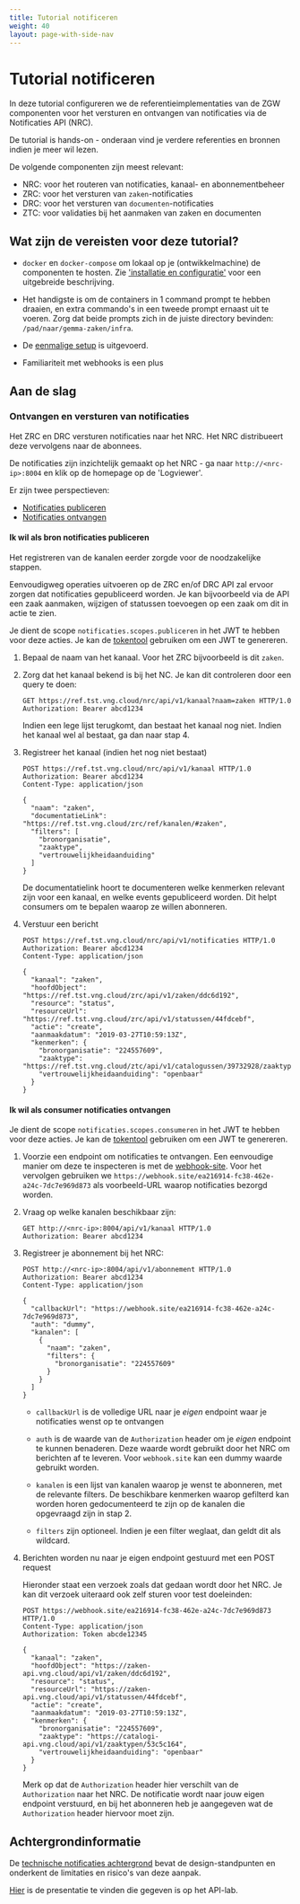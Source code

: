 ```yaml
---
title: Tutorial notificeren
weight: 40
layout: page-with-side-nav
---
```


# Tutorial notificeren

In deze tutorial configureren we de referentieimplementaties van de ZGW componenten voor het
versturen en ontvangen van notificaties via de Notificaties API (NRC).

De tutorial is hands-on - onderaan vind je verdere referenties en bronnen indien je meer wil lezen.

De volgende componenten zijn meest relevant:

- NRC: voor het routeren van notificaties, kanaal- en abonnementbeheer
- ZRC: voor het versturen van `zaken`-notificaties
- DRC: voor het versturen van `documenten`-notificaties
- ZTC: voor validaties bij het aanmaken van zaken en documenten

## Wat zijn de vereisten voor deze tutorial?

- `docker` en `docker-compose` om lokaal op je (ontwikkelmachine) de componenten te hosten. Zie
  ['installatie en configuratie'](./installatie-en-configuratie) voor een uitgebreide beschrijving.

- Het handigste is om de containers in 1 command prompt te hebben draaien, en extra commando's in
  een tweede prompt ernaast uit te voeren. Zorg dat beide prompts zich in de juiste directory
  bevinden: `/pad/naar/gemma-zaken/infra`.

- De [eenmalige setup](./eenmalige-setup) is uitgevoerd.

- Familiariteit met webhooks is een plus

## Aan de slag

### Ontvangen en versturen van notificaties

Het ZRC en DRC versturen notificaties naar het NRC. Het NRC distribueert deze vervolgens naar de
abonnees.

De notificaties zijn inzichtelijk gemaakt op het NRC - ga naar `http://<nrc-ip>:8004` en klik op de
homepage op de 'Logviewer'.

Er zijn twee perspectieven:

- [Notificaties publiceren](#ik-wil-als-bron-notificaties-publiceren)
- [Notificaties ontvangen](#ik-wil-als-consumer-notificaties-ontvangen)

#### Ik wil als bron notificaties publiceren

Het registreren van de kanalen eerder zorgde voor de noodzakelijke stappen.

Eenvoudigweg operaties uitvoeren op de ZRC en/of DRC API zal ervoor zorgen dat notificaties
gepubliceerd worden. Je kan bijvoorbeeld via de API een zaak aanmaken, wijzigen of statussen
toevoegen op een zaak om dit in actie te zien.

Je dient de scope `notificaties.scopes.publiceren` in het JWT te hebben voor deze acties. Je kan de
[tokentool][token-generator] gebruiken om een JWT te genereren.

1. Bepaal de naam van het kanaal. Voor het ZRC bijvoorbeeld is dit `zaken`.

2. Zorg dat het kanaal bekend is bij het NC. Je kan dit controleren door een query te doen:

   ```http
   GET https://ref.tst.vng.cloud/nrc/api/v1/kanaal?naam=zaken HTTP/1.0
   Authorization: Bearer abcd1234
   ```

   Indien een lege lijst terugkomt, dan bestaat het kanaal nog niet. Indien het kanaal wel al
   bestaat, ga dan naar stap 4.

3. Registreer het kanaal (indien het nog niet bestaat)

   ```http
   POST https://ref.tst.vng.cloud/nrc/api/v1/kanaal HTTP/1.0
   Authorization: Bearer abcd1234
   Content-Type: application/json

   {
     "naam": "zaken",
     "documentatieLink": "https://ref.tst.vng.cloud/zrc/ref/kanalen/#zaken",
     "filters": [
       "bronorganisatie",
       "zaaktype",
       "vertrouwelijkheidaanduiding"
     ]
   }
   ```

   De documentatielink hoort te documenteren welke kenmerken relevant zijn voor een kanaal, en welke
   events gepubliceerd worden. Dit helpt consumers om te bepalen waarop ze willen abonneren.

4. Verstuur een bericht

   ```http
   POST https://ref.tst.vng.cloud/nrc/api/v1/notificaties HTTP/1.0
   Authorization: Bearer abcd1234
   Content-Type: application/json

   {
     "kanaal": "zaken",
     "hoofdObject": "https://ref.tst.vng.cloud/zrc/api/v1/zaken/ddc6d192",
     "resource": "status",
     "resourceUrl": "https://ref.tst.vng.cloud/zrc/api/v1/statussen/44fdcebf",
     "actie": "create",
     "aanmaakdatum": "2019-03-27T10:59:13Z",
     "kenmerken": {
       "bronorganisatie": "224557609",
       "zaaktype": "https://ref.tst.vng.cloud/ztc/api/v1/catalogussen/39732928/zaaktypen/53c5c164",
       "vertrouwelijkheidaanduiding": "openbaar"
     }
   }
   ```

#### Ik wil als consumer notificaties ontvangen

Je dient de scope `notificaties.scopes.consumeren` in het JWT te hebben voor deze acties. Je kan de
[tokentool][token-generator] gebruiken om een JWT te genereren.

1. Voorzie een endpoint om notificaties te ontvangen. Een eenvoudige manier om deze te inspecteren
   is met de [webhook-site](https://webhook.site). Voor het vervolgen gebruiken we
   `https://webhook.site/ea216914-fc38-462e-a24c-7dc7e969d873` als voorbeeld-URL waarop notificaties
   bezorgd worden.

2. Vraag op welke kanalen beschikbaar zijn:

   ```http
   GET http://<nrc-ip>:8004/api/v1/kanaal HTTP/1.0
   Authorization: Bearer abcd1234
   ```

3. Registreer je abonnement bij het NRC:

   ```http
   POST http://<nrc-ip>:8004/api/v1/abonnement HTTP/1.0
   Authorization: Bearer abcd1234
   Content-Type: application/json

   {
     "callbackUrl": "https://webhook.site/ea216914-fc38-462e-a24c-7dc7e969d873",
     "auth": "dummy",
     "kanalen": [
       {
         "naam": "zaken",
         "filters": {
           "bronorganisatie": "224557609"
         }
       }
     ]
   }
   ```

   - `callbackUrl` is de volledige URL naar je _eigen_ endpoint waar je notificaties wenst op te
     ontvangen

   - `auth` is de waarde van de `Authorization` header om je _eigen_ endpoint te kunnen benaderen.
     Deze waarde wordt gebruikt door het NRC om berichten af te leveren. Voor `webhook.site` kan een
     dummy waarde gebruikt worden.

   - `kanalen` is een lijst van kanalen waarop je wenst te abonneren, met de relevante filters. De
     beschikbare kenmerken waarop gefilterd kan worden horen gedocumenteerd te zijn op de kanalen
     die opgevraagd zijn in stap 2.

   - `filters` zijn optioneel. Indien je een filter weglaat, dan geldt dit als wildcard.

4. Berichten worden nu naar je eigen endpoint gestuurd met een POST request

   Hieronder staat een verzoek zoals dat gedaan wordt door het NRC. Je kan dit verzoek uiteraard ook
   zelf sturen voor test doeleinden:

   ```http
   POST https://webhook.site/ea216914-fc38-462e-a24c-7dc7e969d873 HTTP/1.0
   Content-Type: application/json
   Authorization: Token abcde12345

   {
     "kanaal": "zaken",
     "hoofdObject": "https://zaken-api.vng.cloud/api/v1/zaken/ddc6d192",
     "resource": "status",
     "resourceUrl": "https://zaken-api.vng.cloud/api/v1/statussen/44fdcebf",
     "actie": "create",
     "aanmaakdatum": "2019-03-27T10:59:13Z",
     "kenmerken": {
       "bronorganisatie": "224557609",
       "zaaktype": "https://catalogi-api.vng.cloud/api/v1/zaaktypen/53c5c164",
       "vertrouwelijkheidaanduiding": "openbaar"
     }
   }
   ```

   Merk op dat de `Authorization` header hier verschilt van de `Authorization` naar het NRC. De
   notificatie wordt naar jouw eigen endpoint verstuurd, en bij het abonneren heb je aangegeven wat
   de `Authorization` header hiervoor moet zijn.

[token-generator]: https://zaken-auth.vng.cloud

## Achtergrondinformatie

De [technische notificaties achtergrond](/gemma-zaken/themas/achtergronddocumentatie/notificaties)
bevat de design-standpunten en onderkent de limitaties en risico's van deze aanpak.

[Hier](./_assets/notificeren.pptx) is de presentatie te vinden die gegeven is op het API-lab.
